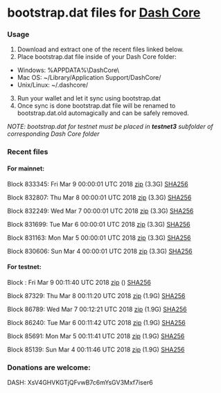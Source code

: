 # bootstrap.dat files for [Dash Core](https://www.dash.org)

### Usage

1. Download and extract one of the recent files linked below.
2. Place bootstrap.dat file inside of your Dash Core folder:
 - Windows: %APPDATA%\DashCore\
 - Mac OS: ~/Library/Application Support/DashCore/
 - Unix/Linux: ~/.dashcore/
3. Run your wallet and let it sync using bootstrap.dat
4. Once sync is done bootstrap.dat file will be renamed to bootstrap.dat.old automagically and can be safely removed.

_NOTE: bootstrap.dat for testnet must be placed in **testnet3** subfolder of corresponding Dash Core folder_

### Recent files

#### For mainnet:

Block 833345: Fri Mar  9 00:00:01 UTC 2018 [zip](https://dash-bootstrap.ams3.digitaloceanspaces.com/mainnet/2018-03-09/bootstrap.dat.zip) (3.3G) [SHA256](https://dash-bootstrap.ams3.digitaloceanspaces.com/mainnet/2018-03-09/sha256.txt)

Block 832807: Thu Mar  8 00:00:01 UTC 2018 [zip](https://dash-bootstrap.ams3.digitaloceanspaces.com/mainnet/2018-03-08/bootstrap.dat.zip) (3.3G) [SHA256](https://dash-bootstrap.ams3.digitaloceanspaces.com/mainnet/2018-03-08/sha256.txt)

Block 832249: Wed Mar  7 00:00:01 UTC 2018 [zip](https://dash-bootstrap.ams3.digitaloceanspaces.com/mainnet/2018-03-07/bootstrap.dat.zip) (3.3G) [SHA256](https://dash-bootstrap.ams3.digitaloceanspaces.com/mainnet/2018-03-07/sha256.txt)

Block 831699: Tue Mar  6 00:00:01 UTC 2018 [zip](https://dash-bootstrap.ams3.digitaloceanspaces.com/mainnet/2018-03-06/bootstrap.dat.zip) (3.3G) [SHA256](https://dash-bootstrap.ams3.digitaloceanspaces.com/mainnet/2018-03-06/sha256.txt)

Block 831163: Mon Mar  5 00:00:01 UTC 2018 [zip](https://dash-bootstrap.ams3.digitaloceanspaces.com/mainnet/2018-03-05/bootstrap.dat.zip) (3.3G) [SHA256](https://dash-bootstrap.ams3.digitaloceanspaces.com/mainnet/2018-03-05/sha256.txt)

Block 830606: Sun Mar  4 00:00:01 UTC 2018 [zip](https://dash-bootstrap.ams3.digitaloceanspaces.com/mainnet/2018-03-04/bootstrap.dat.zip) (3.3G) [SHA256](https://dash-bootstrap.ams3.digitaloceanspaces.com/mainnet/2018-03-04/sha256.txt)


#### For testnet:

Block : Fri Mar  9 00:11:40 UTC 2018 [zip](https://dash-bootstrap.ams3.digitaloceanspaces.com/testnet/2018-03-09/bootstrap.dat.zip) () [SHA256](https://dash-bootstrap.ams3.digitaloceanspaces.com/testnet/2018-03-09/sha256.txt)

Block 87329: Thu Mar  8 00:11:20 UTC 2018 [zip](https://dash-bootstrap.ams3.digitaloceanspaces.com/testnet/2018-03-08/bootstrap.dat.zip) (1.9G) [SHA256](https://dash-bootstrap.ams3.digitaloceanspaces.com/testnet/2018-03-08/sha256.txt)

Block 86789: Wed Mar  7 00:12:21 UTC 2018 [zip](https://dash-bootstrap.ams3.digitaloceanspaces.com/testnet/2018-03-07/bootstrap.dat.zip) (1.9G) [SHA256](https://dash-bootstrap.ams3.digitaloceanspaces.com/testnet/2018-03-07/sha256.txt)

Block 86240: Tue Mar  6 00:11:42 UTC 2018 [zip](https://dash-bootstrap.ams3.digitaloceanspaces.com/testnet/2018-03-06/bootstrap.dat.zip) (1.9G) [SHA256](https://dash-bootstrap.ams3.digitaloceanspaces.com/testnet/2018-03-06/sha256.txt)

Block 85691: Mon Mar  5 00:11:41 UTC 2018 [zip](https://dash-bootstrap.ams3.digitaloceanspaces.com/testnet/2018-03-05/bootstrap.dat.zip) (1.9G) [SHA256](https://dash-bootstrap.ams3.digitaloceanspaces.com/testnet/2018-03-05/sha256.txt)

Block 85139: Sun Mar  4 00:11:46 UTC 2018 [zip](https://dash-bootstrap.ams3.digitaloceanspaces.com/testnet/2018-03-04/bootstrap.dat.zip) (1.9G) [SHA256](https://dash-bootstrap.ams3.digitaloceanspaces.com/testnet/2018-03-04/sha256.txt)


### Donations are welcome:

DASH: XsV4GHVKGTjQFvwB7c6mYsGV3Mxf7iser6
